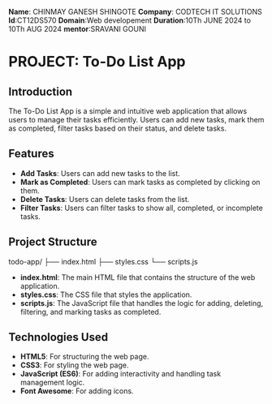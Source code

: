 **Name**: CHINMAY GANESH SHINGOTE
**Company**: CODTECH IT SOLUTIONS
**Id**:CT12DS570
**Domain**:Web developement
**Duration**:10Th JUNE 2024 to 10Th AUG 2024
**mentor**:SRAVANI GOUNI

# PROJECT: To-Do List App

## Introduction
The To-Do List App is a simple and intuitive web application that allows users to manage their tasks efficiently. Users can add new tasks, mark them as completed, filter tasks based on their status, and delete tasks.

## Features
- **Add Tasks**: Users can add new tasks to the list.
- **Mark as Completed**: Users can mark tasks as completed by clicking on them.
- **Delete Tasks**: Users can delete tasks from the list.
- **Filter Tasks**: Users can filter tasks to show all, completed, or incomplete tasks.

## Project Structure
todo-app/
├── index.html
├── styles.css
└── scripts.js
- **index.html**: The main HTML file that contains the structure of the web application.
- **styles.css**: The CSS file that styles the application.
- **scripts.js**: The JavaScript file that handles the logic for adding, deleting, filtering, and marking tasks as completed.

## Technologies Used
- **HTML5**: For structuring the web page.
- **CSS3**: For styling the web page.
- **JavaScript (ES6)**: For adding interactivity and handling task management logic.
- **Font Awesome**: For adding icons.

